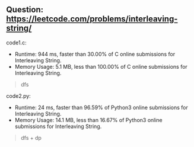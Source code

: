 ## Question: https://leetcode.com/problems/interleaving-string/

code1.c:
* Runtime: 944 ms, faster than 30.00% of C online submissions for Interleaving String.
* Memory Usage: 5.1 MB, less than 100.00% of C online submissions for Interleaving String.
>dfs

code2.py:
* Runtime: 24 ms, faster than 96.59% of Python3 online submissions for Interleaving String.
* Memory Usage: 14.1 MB, less than 16.67% of Python3 online submissions for Interleaving String.
>dfs + dp